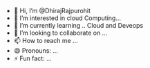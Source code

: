 - 👋 Hi, I’m @DhirajRajpurohit
- 👀 I’m interested in cloud Computing...
- 🌱 I’m currently learning .. Cloud and Deveops
- 💞️ I’m looking to collaborate on ...
- 📫 How to reach me ...
- 😄 Pronouns: ...
- ⚡ Fun fact: ...

<!---
DhirajRajpurohit/DhirajRajpurohit is a ✨ special ✨ repository because its `README.md` (this file) appears on your GitHub profile.
You can click the Preview link to take a look at your changes.
--->
